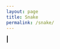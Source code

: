 ```yaml
---
layout: page
title: Snake
permalink: /snake/
---
```



<div style="max-width: 500px; margin: 0 auto;">
  <canvas id="snakeGame" style="border: 1px solid #000; background-color: #ccffcc;"></canvas>
</div>

<script>
  const canvas = document.getElementById('snakeGame');
  const ctx = canvas.getContext('2d');
  const grid = 20;
  let count = 0;
  let snake = [{ x: 160, y: 160 }];
  let apple = { x: 80, y: 80 };
  let powerup = { x: getRandomInt(canvas.width / grid), y: getRandomInt(canvas.height / grid) };
  let dx = grid;
  let dy = 0;
  let growing = false;
  let speed = 100; // base speed
  let speedBoostActive = false;
  let speedBoostDuration = 5000; // 5 seconds for speed boost
  let originalSpeed = speed;

  function getRandomInt(max) {
    return Math.floor(Math.random() * max) * grid;
  }

  function draw() {
    ctx.clearRect(0, 0, canvas.width, canvas.height);

    // Draw the snake
    ctx.fillStyle = 'green';
    snake.forEach(part => ctx.fillRect(part.x, part.y, grid, grid));

    // Draw the apple
    ctx.fillStyle = 'red';
    ctx.fillRect(apple.x, apple.y, grid, grid);

    // Draw the powerup
    ctx.fillStyle = 'blue';
    ctx.fillRect(powerup.x, powerup.y, grid, grid);
  }

  function move() {
    const head = { x: snake[0].x + dx, y: snake[0].y + dy };
    snake.unshift(head);

    // Snake eats the apple
    if (head.x === apple.x && head.y === apple.y) {
      apple.x = getRandomInt(canvas.width / grid);
      apple.y = getRandomInt(canvas.height / grid);
      growing = true;
    }

    // Snake eats the powerup
    if (head.x === powerup.x && head.y === powerup.y) {
      powerup.x = getRandomInt(canvas.width / grid);
      powerup.y = getRandomInt(canvas.height / grid);
      activateSpeedBoost();
    }

    if (!growing) {
      snake.pop();
    } else {
      growing = false;
    }
  }

  function activateSpeedBoost() {
    if (!speedBoostActive) {
      speedBoostActive = true;
      speed = 50; // increase speed (lower interval)
      
      // Reset speed after the boost duration
      setTimeout(() => {
        speed = originalSpeed;
        speedBoostActive = false;
      }, speedBoostDuration);
    }
  }

  function checkCollision() {
    if (snake[0].x < 0 || snake[0].x >= canvas.width || snake[0].y < 0 || snake[0].y >= canvas.height) {
      return true;
    }

    for (let i = 1; i < snake.length; i++) {
      if (snake[0].x === snake[i].x && snake[0].y === snake[i].y) {
        return true;
      }
    }

    return false;
  }

  function gameLoop() {
    if (checkCollision()) {
      alert('Game Over');
      snake = [{ x: 160, y: 160 }];
      dx = grid;
      dy = 0;
      apple = { x: getRandomInt(canvas.width / grid), y: getRandomInt(canvas.height / grid) };
      powerup = { x: getRandomInt(canvas.width / grid), y: getRandomInt(canvas.height / grid) };
      speed = originalSpeed;
    }

    count++;
    if (count > 5) {
      move();
      count = 0;
    }

    draw();
  }

  document.addEventListener('keydown', e => {
    if (e.key === 'ArrowUp' && dy === 0) {
      dx = 0;
      dy = -grid;
    }
    if (e.key === 'ArrowDown' && dy === 0) {
      dx = 0;
      dy = grid;
    }
    if (e.key === 'ArrowLeft' && dx === 0) {
      dx = -grid;
      dy = 0;
    }
    if (e.key === 'ArrowRight' && dx === 0) {
      dx = grid;
      dy = 0;
    }
  });

  canvas.width = 400;
  canvas.height = 400;
  setInterval(gameLoop, speed);
</script>

<script src="https://utteranc.es/client.js"
        repo="studentcsp"
        issue-term="title"
        label="blogpost-comment"
        theme="github-light"
        crossorigin="anonymous"
        async>
</script>